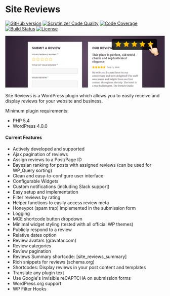 # Site Reviews

[![GitHub version](https://badge.fury.io/gh/geminilabs%2Fsite-reviews.svg)](https://badge.fury.io/gh/geminilabs%2Fsite-reviews) [![Scrutinizer Code Quality](https://scrutinizer-ci.com/g/geminilabs/site-reviews/badges/quality-score.png?b=master)](https://scrutinizer-ci.com/g/geminilabs/site-reviews/?branch=master) [![Code Coverage](https://scrutinizer-ci.com/g/geminilabs/site-reviews/badges/coverage.png?b=master)](https://scrutinizer-ci.com/g/geminilabs/site-reviews/?branch=master) [![Build Status](https://travis-ci.org/geminilabs/site-reviews.svg?branch=master)](https://travis-ci.org/geminilabs/site-reviews) [![License](https://img.shields.io/badge/license-GPLv3-brightgreen.svg)](https://github.com/geminilabs/site-reviews/blob/master/LICENSE)

![Site Reviews banner](src/assets/banner-1544x500.png)

Site Reviews is a WordPress plugin which allows you to easily receive and display reviews for your website and business.

Minimum plugin requirements:

* PHP 5.4
* WordPress 4.0.0

#### Current Features

- Actively developed and supported
- Ajax pagination of reviews
- Assign reviews to a Post/Page ID
- Bayesian ranking for posts with assigned reviews (can be used for WP_Query sorting)
- Clean and easy-to-configure user interface
- Configurable Widgets
- Custom notifications (including Slack support)
- Easy setup and implementation
- Filter reviews by rating
- Helper functions to easily access review meta
- Honeypot (spam trap) implemented in the submission form
- Logging
- MCE shortcode button dropdown
- Minimal widget styling (tested with all official WP themes)
- Publicly respond to a review
- Relative dates option
- Review avatars (gravatar.com)
- Review categories
- Review pagination
- Reviews Summary shortcode: [site_reviews_summary]
- Rich snippets for reviews (schema.org)
- Shortcodes: Display reviews in your post content and templates
- Translate any plugin text
- Use Google's Invisible reCAPTCHA on submission forms
- WordPress.org support
- WP Filter Hooks
